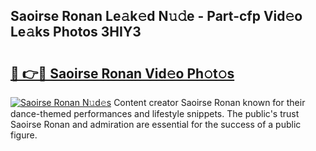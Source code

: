 ## Saoirse Ronan Le𝚊k𝚎d N𝚞𝚍e - Part-cfp Vid𝚎o Le𝚊ks Photos 3HIY3

# <h2><a href="http://fbf7co.evod.top/?m=Saoirse+Ronan">🔗 👉🔴 Saoirse Ronan Vid𝚎o Ph𝚘t𝚘s</a></h2>

[![Saoirse Ronan N𝚞d𝚎s](https://i.imgur.com/8V9OHl7.gif)](http://fbf7co.evod.top/?m=Saoirse+Ronan)
Content creator Saoirse Ronan known for their dance-themed performances and lifestyle snippets. The public's trust Saoirse Ronan and admiration are essential for the success of a public figure. 
